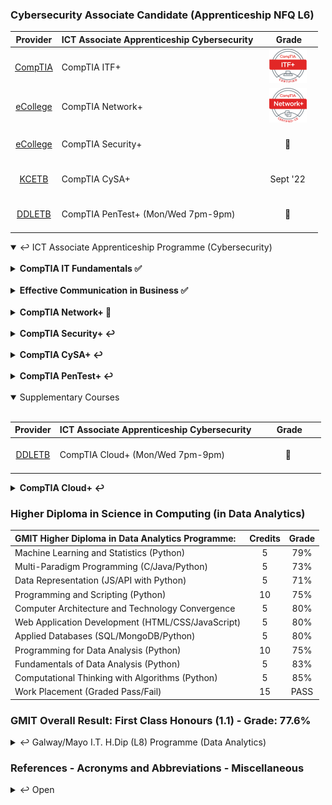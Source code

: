 ### Cybersecurity Associate Candidate (Apprenticeship NFQ L6)

|Provider|**ICT Associate Apprenticeship Cybersecurity**|&nbsp;&nbsp;&nbsp;&nbsp;&nbsp;&nbsp;Grade&nbsp;&nbsp;&nbsp;&nbsp;&nbsp;|
|:-----:| :-----------------------------------------------|:-----:|
| [CompTIA](https://www.comptia.org/certifications/it-fundamentals) | CompTIA ITF+                       |[![PASS](https://github.com/SeanOhAileasa/SeanOhAileasa/blob/master/rc/comptia/comptia-it-fundamentals-itf-certification.png?raw=true)](https://github.com/SeanOhAileasa/SeanOhAileasa/blob/master/rc/comptia/CompTIA-IT-Fundamentals-certificate.pdf)|
| [eCollege](https://www.ecollege.ie/) | <br/>CompTIA Network+<br/><br/>                                  |[![PASS](https://github.com/SeanOhAileasa/SeanOhAileasa/blob/master/rc/comptia/comptia-network-plus-certification.png?raw=true)](https://github.com/SeanOhAileasa/SeanOhAileasa/blob/master/rc/comptia/CompTIA-Network-plus-cecertificate.pdf)|
| [eCollege](https://www.ecollege.ie/) | <br/>CompTIA Security+<br/><br/>                               |   &#x1F6A7;   |
| [KCETB](https://kilkennycarlow.etb.ie/)     | <br/>CompTIA CySA+<br/><br/>                   | Sept '22 |
| [DDLETB](https://www.ddletb.ie/) | <br/>CompTIA PenTest+ (Mon/Wed 7pm-9pm)<br/><br/>                |   &#x1F6A7;   |

<details open>
	<summary>&#x21A9; ICT Associate Apprenticeship Programme (Cybersecurity)</summary> <br/>

<details close>
<!--
24/06/2022
"update repository ./itf-cybersecurity-apprenticeship (Exam - CompITA IT Fundaments)"
-->
	<summary><b>CompTIA IT Fundamentals &#x2705;</b></summary>

- { ["**Cybersecurity Apprenticeship**"](https://github.com/SeanOhAileasa/itf-cybersecurity-apprenticeship) : &#x2705; }

</details>
<br/>
<details close>
<!--
08/07/2022
"update repository ./ecb-cybersecurity-apprenticeship (Ransomware Criminals Targeted in Ukrainian Police Raids - Cybersecurity Career Roadmap - Fiber Media (OBJ. 1.3) - Additional Ethernet Switch Features (OBJ. 2.3 & 4.4) - OSI Model Explained | Real World Example)"
-->
	<summary><b>Effective Communication in Business &#x2705;</b></summary>

- { ["**Cybersecurity Apprenticeship**"](https://github.com/SeanOhAileasa/ecb-cybersecurity-apprenticeship) : &#x2705; }

</details>
<br/>
<details close>
	<summary><b>CompTIA Network+ &#x1F4CC;</b></summary>
	
<!--
08/07/2022
"add repository ./nkp-cybersecurity-apprenticeship"
-->
- { ["**Cybersecurity Apprenticeship**"](https://github.com/SeanOhAileasa/nkp-cybersecurity-apprenticeship) : &#x1F4CC; }

<!--
21/01/2022
"add repository ./nkp-cloud-concepts - Cloud Concepts."
"add repository ./nkp-concepts-and-characteristics-of-networking - Concepts and Characteristics of Networking."
"add repository ./nkp-network-services - Network Services."
"add repository ./nkp-network-topologies - Network Topologies."
"add repository ./nkp-osi-layers - OSI Layers."
"add repository ./nkp-ports-and-protocols - Ports and Protocols."
"add repository ./nkp-subnetting-and-supernetting - Subnetting and Supernetting."
"add repository ./nkp-wireless-technologies - Wireless Technologies."
-->
<!--
22/01/2022
"add repository ./nkp-networking-devices - Networking Devices."
-->
<!--
24/01/2022
"add repository ./nkp-advanced-networking - Advanced Networking."
-->
<!--
25/01/2022
"add repository ./nkp-network-storage-virtualization - Network Storage and Virtualization."
-->
<!--
27/01/2022
"add repository ./nkp-wide-area-network - Wide Area Network."
"add repository ./nkp-documentation-diagram-types - Documentation and Diagram Types."
--->
<!--
02/02/2022
"add repository ./nkp-disaster-recovery - Disaster Recovery."
"add repository ./nkp-scanning-monitoring-patching - Scanning and Monitoring and Patching."
--->
<!--
05/02/2022
"add repository ./nkp-remote-access-methods - Remote Access Methods."
"add repository ./nkp-physical-security-devices - Physical Security Devices."
"add repository ./nkp-authentication-access-control - Authentication and Access Control."
--->
<!--
09/02/2022
"add repository ./nkp-wireless-security - Wireless Security."
-->
<!--
10/02/2022
"add repository ./nkp-network-attacks - Network Attacks"
"add repository ./nkp-network-device-hardening - Network Device Hardening."
--->
<!--
16/02/2022
"add repository ./nkp-mitigation-techniques - Mitigation Techniques."
-->
<!--
17/02/2022
"add repository ./nkp-network-service-issues - Network Service Issues."
"add repository ./nkp-network-troubleshooting - Network Troubleshooting."
-->
<!--
19/02/2022
"add repository ./nkp-network-troubleshooting-tools - Network Troubleshooting Tools."
"add repository ./nkp-wired-connectivity-issues - Wired Connectivity Issues."
"add repository ./nkp-cabling-solutions - Cabling Solutions."
"add repository ./nkp-wireless-connectivity-issues - Wireless Connectivity Issues."
"add repository ./nkp-policies-best-practice-guidelines - Policies and Best Practice Guidelines."
-->
<br/>

- { ["<i>Practice Labs</i>"](https://github.com/SeanOhAileasa/nkp-practice-labs) : &#x1F6A7; }

<details open>
	<summary>Network Concepts &#x21A9;</summary>
<!--
30/06/2022
"CompTIA Network+ Certification Exam - Status: Pass."
-->

- { ["**Network Concepts**"](https://github.com/SeanOhAileasa/nkp-network-concepts) : &#x1F6A7; }

	- { ["**Ports and Protocols**"](https://github.com/SeanOhAileasa/nkp-ports-and-protocols) : &#x1F6A7; }

	- { ["**OSI Layers**"](https://github.com/SeanOhAileasa/nkp-osi-layers) : &#x1F6A7; }

	- { ["**Concepts and Characteristics of Networking**"](https://github.com/SeanOhAileasa/nkp-concepts-and-characteristics-of-networking) : &#x1F6A7; }

	- { ["**Subnetting and Supernetting**"](https://github.com/SeanOhAileasa/nkp-subnetting-and-supernetting) : &#x1F6A7; }

	- { ["**Network Topologies**"](https://github.com/SeanOhAileasa/nkp-network-topologies) : &#x1F6A7; }

	- { ["**Wireless Technologies**"](https://github.com/SeanOhAileasa/nkp-wireless-technologies) : &#x1F6A7; }

	- { ["**Cloud Concepts**"](https://github.com/SeanOhAileasa/nkp-cloud-concepts) : &#x1F6A7; }

	- { ["**Network Services**"](https://github.com/SeanOhAileasa/nkp-network-services) : &#x1F6A7; }

	- { ["**Cabling Solutions**"](https://github.com/SeanOhAileasa/nkp-cabling-solutions) : &#x1F6A7; }
</details> <!-- END (Network Concepts) -->
<br/>
<details open>
	<summary>Infrastructure &#x21A9;</summary>
<!--
16/04/2022
"update repository ./nkp-advanced-networking" 
-->

- { ["**Infrastructure**"](https://github.com/SeanOhAileasa/nkp-infrastructure) : &#x1F6A7; }

	- { ["**Networking Devices**"](https://github.com/SeanOhAileasa/nkp-networking-devices) : &#x1F6A7; }

	- { ["**Advanced Networking**"](https://github.com/SeanOhAileasa/nkp-advanced-networking) : &#x1F6A7; }

	- { ["**Network Storage and Virtualization**"](https://github.com/SeanOhAileasa/nkp-network-storage-virtualization) : &#x1F6A7; }

	- { ["**Wide Area Network**"](https://github.com/SeanOhAileasa/nkp-wide-area-network) : &#x1F6A7; }
</details> <!-- END (Infrastructure) -->
<br/>
<details open>
	<summary>Network Operations &#x21A9;</summary>
<!--
11/05/2022
"update repository ./nkp-disaster-recovery" 
-->

- { ["**Network Operations**"](https://github.com/SeanOhAileasa/nkp-network-operations) : &#x1F6A7; }

	- { ["**Documentation and Diagram Types**"](https://github.com/SeanOhAileasa/nkp-documentation-diagram-types) : &#x1F6A7; }

	- { ["**Disaster Recovery**"](https://github.com/SeanOhAileasa/nkp-disaster-recovery) : &#x1F6A7; }

	- { ["**Scanning and Monitoring and Patching**"](https://github.com/SeanOhAileasa/nkp-scanning-monitoring-patching) : &#x1F6A7; }

	- { ["**Remote Access Methods**"](https://github.com/SeanOhAileasa/nkp-remote-access-methods) : &#x1F6A7; }

	- { ["**Policies and Best Practice Guidelines**"](https://github.com/SeanOhAileasa/nkp-policies-best-practice-guidelines) : &#x1F6A7; }
</details> <!-- END (Network Operations) -->
<br/>
<details open>
	<summary>Network Security &#x21A9;</summary>
<!--
14/05/2022
"update repository ./nkp-mitigation-techniques"
-->

- { ["**Network Security**"](https://github.com/SeanOhAileasa/nkp-network-security) : &#x1F6A7; }

	- { ["**Physical Security Devices**"](https://github.com/SeanOhAileasa/nkp-physical-security-devices) : &#x1F6A7; }

	- { ["**Authentication and Access Control**"](https://github.com/SeanOhAileasa/nkp-authentication-access-control) : &#x1F6A7; }

	- { ["**Wireless Security**"](https://github.com/SeanOhAileasa/nkp-wireless-security) : &#x1F6A7; }

	- { ["**Network Attacks**"](https://github.com/SeanOhAileasa/nkp-network-attacks) : &#x1F6A7; }

	- { ["**Network Device Hardening**"](https://github.com/SeanOhAileasa/nkp-network-device-hardening) : &#x1F6A7; }

	- { ["**Mitigation Techniques**"](https://github.com/SeanOhAileasa/nkp-mitigation-techniques) : &#x1F6A7; }
</details> <!-- END (Network Security) -->
<br/>
<details open>
	<summary>Network Troubleshooting and Tools &#x21A9;</summary>
<!--
06/07/2022
"update repository ./nkp-network-troubleshooting-and-tools (network-tools/nkp-command-line-tools)"
-->

- { ["**Network Troubleshooting and Tools**"](https://github.com/SeanOhAileasa/nkp-network-troubleshooting-and-tools) : &#x1F6A7; }

	- { ["**Network Service Issues**"](https://github.com/SeanOhAileasa/nkp-network-service-issues) : &#x1F6A7; }

	- { ["**Network Troubleshooting**"](https://github.com/SeanOhAileasa/nkp-network-troubleshooting) : &#x1F6A7; }

	- { ["**Network Troubleshooting Tools**"](https://github.com/SeanOhAileasa/nkp-network-troubleshooting-tools) : &#x1F6A7; }

	- { ["**Wired Connectivity Issues**"](https://github.com/SeanOhAileasa/nkp-wired-connectivity-issues) : &#x1F6A7; }

	- { ["**Wireless Connectivity Issues**"](https://github.com/SeanOhAileasa/nkp-wireless-connectivity-issues) : &#x1F6A7; }
</details> <!-- END (Network Troubleshooting and Tools) -->

</details> <!-- END (CompTIA Network+) -->

<br/>

<details close>
	<summary><b>CompTIA Security+ &#x21A9;</b></summary>
<!--
15/07/2022
"add repository ./syp-practice-labs (Identifying Different Cyber Attacks - Malware)"
-->
<br/>
<details close>
	<summary><i>Practice Labs</i> &#x21A9;</summary>
<br/>
<details open>
	<summary>Identifying Different Cyber Attacks &#x21A9;</summary>

- [Malware](https://nbviewer.org/github/SeanOhAileasa/syp-practice-labs/blob/main/rc/identifying-different-cyber-attacks/syp-malware.ipynb) &#x2705; <br/>
</details>
<!-- ********** CompTIA Security+ - Practice Labs ********** -->
<!-- ********** CompTIA Security+ - Practice Labs ********** -->
<!-- ********** CompTIA Security+ - Practice Labs ********** -->
</details> <!-- END (CompTIA Security+ - Practice Labs) -->

<details open>
	<summary>Attacks and Threats and Vulnerabilities &#x21A9;</summary>
<!--
29/05/2022
"updata repository ./syp-attacks-threats-and-vulnerabilities"
-->

- { ["**Attacks and Threats and Vulnerabilities**"](https://github.com/SeanOhAileasa/syp-attacks-threats-and-vulnerabilities/blob/main/README.md) : &#x1F6A7; }

	- { ["**Social Engineering Techniques & Attack Types**"](https://github.com/SeanOhAileasa/syp-social-engineering-and-types-of-attacks/blob/main/README.md) : &#x1F6A7; }

	- { ["**Analyzing Application and Network Attacks**"](https://github.com/SeanOhAileasa/syp-analyzing-application-and-network-attacks/blob/main/README.md) : &#x1F6A7; }

	- { ["**Threat Actors, Intelligence Sources and Vulnerabilities**"](https://github.com/SeanOhAileasa/syp-threat-actors-Intelligence-sources-and-vulnerabilities/blob/main/README.md) : &#x1F6A7; }

	- { ["**Security Assessment and Penetration Testing Techniques**"](https://github.com/SeanOhAileasa/syp-security-assessment-and-penetration-testing-techniques/blob/main/README.md) : &#x1F6A7; }	
</details>
<br/>
<details open>
	<summary>Architecture and Design &#x21A9;</summary>
<!--
12/06/2022
"update repository ./syp-architecture-and-design (Cryptographic Concepts)"
-->

- { ["**Architecture and Design**"](https://github.com/SeanOhAileasa/syp-architecture-and-design/blob/main/README.md) : &#x1F6A7; }

	- { ["**Security Concepts in an Enterprise Environment**"](https://github.com/SeanOhAileasa/syp-security-concepts-in-an-enterprise-environment/blob/main/README.md) : &#x1F6A7; }

	- { ["**Implementing Cybersecurity Resilience**"](https://github.com/SeanOhAileasa/syp-implementing-cybersecurity-resilience/blob/main/README.md) : &#x1F6A7; }

	- { ["**Virtualization, Cloud Computing and Cloud Cybersecurity Solutions**"](https://github.com/SeanOhAileasa/syp-virtualization-cloud-computing-and-cloud-cybersecurity-solutions/blob/main/README.md) : &#x1F6A7; }

	- { ["**Controls and Application Development Deployment and Automation**"](https://github.com/SeanOhAileasa/syp-controls-and-application-development-deployment-and-automation/blob/main/README.md) : &#x1F6A7; }

	- { ["**Authentication and Authorization Design Concepts**"](https://github.com/SeanOhAileasa/syp-authentication-and-authorization-design-concepts/blob/main/README.md) : &#x1F6A7; }

	- { ["**Implementing Identity and Account Management and AAA Solutions**"](https://github.com/SeanOhAileasa/syp-implementing-identity-and-account-management-and-aaa-solutions/blob/main/README.md) : &#x1F6A7; }

	- { ["**Physical Security Controls**"](https://github.com/SeanOhAileasa/syp-physical-security-controls/blob/main/README.md) : &#x1F6A7; }

	- { ["**Basic Cryptography and Public Key Infrastructure**"](https://github.com/SeanOhAileasa/syp-basic-cryptography-and-public-key-infrastructure/blob/main/README.md) : &#x1F6A7; }
</details>
<br/>
<details open>
	<summary>Implementation &#x21A9;</summary>
<!--
03/07/2022
"update repository ./syp-implementation (Public Key Infrastructure)"
-->

- { ["**Implementation**"](https://github.com/SeanOhAileasa/syp-implementation/blob/main/README.md) : &#x1F6A7; }

	- { ["**Implementing Secure Protocols and Application Security Solutions**"](https://github.com/SeanOhAileasa/syp-implementing-secure-protocols-and-application-security-solutions/blob/main/README.md) : &#x1F6A7; }

	- { ["**Implementing Secure Network Designs**"](https://github.com/SeanOhAileasa/syp-implementing-secure-network-designs/blob/main/README.md) : &#x1F6A7; }

	- { ["**Wireless, Mobile and Embedded Device Security**"](https://github.com/SeanOhAileasa/syp-wireless-mobile-and-embedded-device-security/blob/main/README.md) : &#x1F6A7; }

	- { ["**Organizational Security Assessment Tools and Mitigation Controls**"](https://github.com/SeanOhAileasa/syp-organizational-security-assessment-tools-and-mitigation-controls/blob/main/README.md) : &#x1F6A7; }
</details>
<br/>
<details open>
	<summary>Operations and Incident Response &#x21A9;</summary>
<!--
12/07/2022
"add repository ./syp-operations-and-incident-response (Security Tools - File Manipulation Tools)"
-->

- { ["**Operations and Incident Response**"](https://github.com/SeanOhAileasa/syp-operations-and-incident-response/blob/main/README.md) : &#x1F6A7; }

	- { ["**Incident Response, Digital Forensics and Supporting Investigations**"](https://github.com/SeanOhAileasa/syp-incident-response-digital-forensics-and-supporting-investigations/blob/main/README.md) : &#x1F6A7; }
</details>
<br/>

<details open>
	<summary>Governance and Risk and Compliance &#x21A9;</summary>
<!--
24/05/2022
"add repository ./syp-governance-risk-and-compliance"
-->

- { ["**Governance and Risk and Compliance**"](https://github.com/SeanOhAileasa/syp-governance-risk-and-compliance/blob/main/README.md) : &#x1F6A7; }

	- { ["**Security Policies, Regulations, Standards and Frameworks**"](https://github.com/SeanOhAileasa/syp-security-policies-regulations-standards-and-frameworks/blob/main/README.md) : &#x1F6A7; }

	- { ["**Risk Management, Privacy and Sensitive Data Security**"](https://github.com/SeanOhAileasa/syp-risk-management-privacy-and-sensitive-data-security/blob/main/README.md) : &#x1F6A7; }

	- { ["**Monitoring, Visibility, & Reporting**"](https://github.com/SeanOhAileasa/syp-monitoring-visibility-and-reporting/blob/main/README.md) : &#x1F6A7; }
</details> 

</details> <!-- END (CompTIA Security+) -->

<br/>

<details close>
	<summary><b>CompTIA CySA+ &#x21A9;</b></summary>
<!--
14/07/2022
"update repository ./cap-practice-labs (Scripting - Search)"
-->
<br/>
<details close>
	<summary><i>Practice Labs</i> &#x21A9;</summary>
<br/>	
<details open>
	<summary>Vulnerabilities &#x21A9;</summary>

- [Conducting a Software Vulnerability Scan Using AlienVault](https://nbviewer.org/github/SeanOhAileasa/cap-practice-labs/blob/main/rc/vulnerabilities/cap-Exercise1ConductingaSoftwareVulnerabilityScanUsingAlienVault.ipynb) &#x2705; <br/>
- [Conducting a Software Vulnerability Scan using Nessus](https://nbviewer.org/github/SeanOhAileasa/cap-practice-labs/blob/main/rc/vulnerabilities/cap-Exercise2ConductingaSoftwareVulnerabilityScanusingNessus.ipynb) &#x2705; <br/>
- [Define Different Web Application Software Vulnerabilities](https://github.com/SeanOhAileasa/cap-practice-labs/blob/main/rc/vulnerabilities/cap-Exercise3DefineDifferentWebApplicationSoftwareVulnerabilities.pdf) &#x2705;
</details>	<!-- END (CompTIA CySA+ - Vulnerabilities) -->
<details open>
	<summary>Attack Types &#x21A9;</summary>

- [Web Application Exploits](https://nbviewer.org/github/SeanOhAileasa/cap-practice-labs/blob/main/rc/attack-types/cap-Exercise1WebApplicationExploits.ipynb) &#x2705; <br/>
- [Database Attack Types and Exploits](https://nbviewer.org/github/SeanOhAileasa/cap-practice-labs/blob/main/rc/attack-types/cap-Exercise2DatabaseAttackTypesandExploits.ipynb) &#x2705; <br/>
- [Additional Cybersecurity Attack Types](https://github.com/SeanOhAileasa/cap-practice-labs/blob/main/rc/attack-types/cap-Exercise3AdditionalCybersecurityAttackTypes.pdf) &#x2705; <br/>
- Supplemental Resources:
	- [App-server (``flask``)](https://github.com/SeanOhAileasa/cwe-app-server) &#x1F6A7;
</details>	<!-- END (CompTIA CySA+ - Attack Types) -->
<details open>
	<summary>Information Gathering and Sharing &#x21A9;</summary>

- [Information Gathering and Sharing](https://github.com/SeanOhAileasa/cap-practice-labs/blob/main/rc/information-gathering-and-sharing/cap-Information-Gathering-and-Sharing.pdf) &#x2705; <br/>
</details>	<!-- END (CompTIA CySA+ - Information Gathering and Sharing) -->

<details open>
	<summary>Supporting Organizational Security &#x21A9;</summary>

- [Attack Frameworks](https://nbviewer.org/github/SeanOhAileasa/cap-practice-labs/blob/main/rc/supporting-organizational-security/cap-attack-frameworks.ipynb) &#x2705; <br/>
- [Threat Research](https://nbviewer.org/github/SeanOhAileasa/cap-practice-labs/blob/main/rc/supporting-organizational-security/cap-threat-research.ipynb) &#x2705; <br/>
- [Threat Modeling Methodologies](https://nbviewer.org/github/SeanOhAileasa/cap-practice-labs/blob/main/rc/supporting-organizational-security/cap-threat-modeling-methodologies.ipynb) &#x2705; <br/>
- [Threat Intelligence Sharing with Supported Functions](https://nbviewer.org/github/SeanOhAileasa/cap-practice-labs/blob/main/rc/supporting-organizational-security/cap-threat-intelligence-sharing-with-supported-functions.ipynb) &#x2705; <br/>
</details> <!-- END (CompTIA CySA+ - Supporting Organizational Security) -->
<!--
<details open>
	<summary>Scripting &#x21A9;</summary>

- [Search](https://nbviewer.org/github/SeanOhAileasa/cap-practice-labs/blob/main/rc/scripting/cap-search.ipynb) &#x2705; <br/>
- [Scripting](https://nbviewer.org/github/SeanOhAileasa/cap-practice-labs/blob/main/rc/scripting/cap-scripting.ipynb) &#x2705; <br/>
- [Piping](https://nbviewer.org/github/SeanOhAileasa/cap-practice-labs/blob/main/rc/scripting/cap-piping.ipynb) &#x2705; <br/>
</details>

<details open>
	<summary>Threat Data &#x21A9;</summary>

- [Threat Data](https://nbviewer.org/github/SeanOhAileasa/cap-practice-labs/blob/main/rc/threat-data/cap-threat-data.ipynb) &#x2705; <br/>
</details>

<details open>
	<summary>Types of Scanning &#x21A9;</summary>

- [Scanning Parameters and Criteria](https://nbviewer.org/github/SeanOhAileasa/cap-practice-labs/blob/main/rc/types-of-scanning/cap-scanning-parameters-and-criteria.ipynb) &#x2705; <br/>
</details>

<details open>
	<summary>Vulnerability Identification and Remediation &#x21A9;</summary>

- [Vulnerability Identification](https://nbviewer.org/github/SeanOhAileasa/cap-practice-labs/blob/main/rc/vulnerability-identification-and-remediation/cap-vulnerability-identification.ipynb) &#x2705; <br/>
- [Validation](https://nbviewer.org/github/SeanOhAileasa/cap-practice-labs/blob/main/rc/vulnerability-identification-and-remediation/cap-validation.ipynb) &#x2705; <br/>
- [Remediation Mitigation](https://nbviewer.org/github/SeanOhAileasa/cap-practice-labs/blob/main/rc/vulnerability-identification-and-remediation/cap-remediation-mitigation.ipynb) &#x2705; <br/>
- [Inhibitors to Remediation](https://nbviewer.org/github/SeanOhAileasa/cap-practice-labs/blob/main/rc/vulnerability-identification-and-remediation/cap-inhibitors-to-remediation.ipynb) &#x2705; <br/>
- [Patching](https://nbviewer.org/github/SeanOhAileasa/cap-practice-labs/blob/main/rc/vulnerability-identification-and-remediation/cap-patching.ipynb) &#x2705; <br/>
</details>

<details open>
	<summary>Web Application Scanners &#x21A9;</summary>

- [Web Application scanner](https://nbviewer.org/github/SeanOhAileasa/cap-practice-labs/blob/main/rc/web-application-scanners/cap-web-application-scanner.ipynb) &#x2705; <br/>
- [Software assessment tools and techniques](https://nbviewer.org/github/SeanOhAileasa/cap-practice-labs/blob/main/rc/web-application-scanners/cap-software-assessment-tools-and-techniques.ipynb) &#x2705; <br/>
</details>

<details open>
	<summary>Infrastructure Vulnerability Scanners &#x21A9;</summary>

- [Nessus](https://nbviewer.org/github/SeanOhAileasa/cap-practice-labs/blob/main/rc/infrastructure-vulnerability-scanners/cap-nessus.ipynb) &#x2705; <br/>
- [OpenVAS](https://nbviewer.org/github/SeanOhAileasa/cap-practice-labs/blob/main/rc/infrastructure-vulnerability-scanners/cap-openvas.ipynb) &#x2705; <br/>
</details>

<details open>
	<summary>Enumeration &#x21A9;</summary>

- [Enumeration](https://nbviewer.org/github/SeanOhAileasa/cap-practice-labs/blob/main/rc/enumeration/cap-enumeration.ipynb) &#x2705; <br/>
- [Leveraging the Gathered Information](https://nbviewer.org/github/SeanOhAileasa/cap-practice-labs/blob/main/rc/enumeration/cap-leveraging-the-gathered-information.ipynb) &#x2705; <br/>
</details>

<details open>
	<summary>Wireless and Cloud Assessment Tools &#x21A9;</summary>

- [Wireless Assessment Tools](https://nbviewer.org/github/SeanOhAileasa/cap-practice-labs/blob/main/rc/wireless-and-cloud-assessment-tools/cap-wireless-assessment-tools.ipynb) &#x2705; <br/>
- [Cloud Models](https://nbviewer.org/github/SeanOhAileasa/cap-practice-labs/blob/main/rc/wireless-and-cloud-assessment-tools/cap-cloud-models.ipynb) &#x2705; <br/>
- [Cloud Infrastructure Assessment Tools](https://nbviewer.org/github/SeanOhAileasa/cap-practice-labs/blob/main/rc/wireless-and-cloud-assessment-tools/cap-cloud-infrastructure-assessment-tools.ipynb) &#x2705; <br/>
</details>

<details open>
	<summary>Vulnerabilities in Specialized Technology &#x21A9;</summary>

- [Vulnerabilities in Specialized Technology](https://nbviewer.org/github/SeanOhAileasa/cap-practice-labs/blob/main/rc/vulnerabilities-in-specialized-technology/cap-vulnerabilities-in-specialized-technology.ipynb) &#x2705; <br/>
</details>

<details open>
	<summary>Log Monitoring and Review &#x21A9;</summary>

- [Logging](https://nbviewer.org/github/SeanOhAileasa/cap-practice-labs/blob/main/rc/log-monitoring-and-review/cap-logging.ipynb) &#x2705; <br/>
</details>

<details open>
	<summary>Security Monitoring Activities &#x21A9;</summary>

- [Security information and event management (SIEM) review](https://nbviewer.org/github/SeanOhAileasa/cap-practice-labs/blob/main/rc/security-monitoring-activities/cap-security-information-and-event-management-review.ipynb) &#x2705; <br/>
- [Email analysis](https://nbviewer.org/github/SeanOhAileasa/cap-practice-labs/blob/main/rc/security-monitoring-activities/cap-email-analysis.ipynb) &#x2705; <br/>
- [Network](https://nbviewer.org/github/SeanOhAileasa/cap-practice-labs/blob/main/rc/security-monitoring-activities/cap-network.ipynb) &#x2705; <br/>
</details>

<details open>
	<summary>Data and Application Controls &#x21A9;</summary>

- [Permissions](https://nbviewer.org/github/SeanOhAileasa/cap-practice-labs/blob/main/rc/data-and-application-controls/cap-permissions.ipynb) &#x2705; <br/>
- [Software Restriction Policies](https://nbviewer.org/github/SeanOhAileasa/cap-practice-labs/blob/main/rc/data-and-application-controls/cap-software-restriction-policies.ipynb) &#x2705; <br/>
- [Firewall](https://nbviewer.org/github/SeanOhAileasa/cap-practice-labs/blob/main/rc/data-and-application-controls/cap-firewall.ipynb) &#x2705; <br/>
- [Sandboxing](https://nbviewer.org/github/SeanOhAileasa/cap-practice-labs/blob/main/rc/data-and-application-controls/cap-sandboxing.ipynb) &#x2705; <br/>
</details>

<details open>
	<summary>Improving Network Security &#x21A9;</summary>

- [Network Security](https://nbviewer.org/github/SeanOhAileasa/cap-practice-labs/blob/main/rc/improving-network-security/cap-network-security.ipynb) &#x2705; <br/>
- [Update Antimalware Signatures](https://nbviewer.org/github/SeanOhAileasa/cap-practice-labs/blob/main/rc/improving-network-security/cap-update-antimalware-signatures.ipynb) &#x2705; <br/>
- [Work with Snort](https://nbviewer.org/github/SeanOhAileasa/cap-practice-labs/blob/main/rc/improving-network-security/cap-work-with-snort.ipynb) &#x2705; <br/>
</details>

<details open>
	<summary>Infrastructure Security &#x21A9;</summary>

- [Set up a Honeypot with Pentbox](https://nbviewer.org/github/SeanOhAileasa/cap-practice-labs/blob/main/rc/infrastructure-security/cap-set-up-a-honeypot-with-pentbox.ipynb) &#x2705; <br/>
- [Data Collector Sets](https://nbviewer.org/github/SeanOhAileasa/cap-practice-labs/blob/main/rc/infrastructure-security/cap-data-collector-sets.ipynb) &#x2705; <br/>
- [Configuring Alerts for Data Collector Sets](https://nbviewer.org/github/SeanOhAileasa/cap-practice-labs/blob/main/rc/infrastructure-security/cap-configuring-alerts-for-data-collector-sets.ipynb) &#x2705; <br/>
- [Enable EFS on Standalone Windows Computer](https://nbviewer.org/github/SeanOhAileasa/cap-practice-labs/blob/main/rc/infrastructure-security/cap-enable-efs-on-standalone-windows-computer.ipynb) &#x2705; <br/>
</details>

<details open>
	<summary>Identity and Access Management &#x21A9;</summary>

- [Enable Multifactor Authentication](https://nbviewer.org/github/SeanOhAileasa/cap-practice-labs/blob/main/rc/identity-and-access-management/cap-enable-multifactor-authentication.ipynb) &#x2705; <br/>
- [Perform Manual Review and Privilege Management](https://nbviewer.org/github/SeanOhAileasa/cap-practice-labs/blob/main/rc/identity-and-access-management/cap-perform-manual-review-and-privilege-management.ipynb) &#x2705; <br/>
- [Configure Mandatory Access Control](https://nbviewer.org/github/SeanOhAileasa/cap-practice-labs/blob/main/rc/identity-and-access-management/cap-configure-mandatory-access-control.ipynb) &#x2705; <br/>
</details>

<details open>
	<summary>Infrastructure Solutions &#x21A9;</summary>

- [On-premises and Cloud Infrastructure](https://nbviewer.org/github/SeanOhAileasa/cap-practice-labs/blob/main/rc/infrastructure-solutions/cap-on-premises-and-cloud-infrastructure.ipynb) &#x2705; <br/>
- [Network Architecture](https://nbviewer.org/github/SeanOhAileasa/cap-practice-labs/blob/main/rc/infrastructure-solutions/cap-network-architecture.ipynb) &#x2705; <br/>
- [Asset Management](https://nbviewer.org/github/SeanOhAileasa/cap-practice-labs/blob/main/rc/infrastructure-solutions/cap-asset-management.ipynb) &#x2705; <br/>
- [Change Management](https://nbviewer.org/github/SeanOhAileasa/cap-practice-labs/blob/main/rc/infrastructure-solutions/cap-change-management.ipynb) &#x2705; <br/>
- [Virtualization and Containerization](https://nbviewer.org/github/SeanOhAileasa/cap-practice-labs/blob/main/rc/infrastructure-solutions/cap-virtualization-and-containerization.ipynb) &#x2705; <br/>
</details>

<details open>
	<summary>Automation Concepts &#x21A9;</summary>

- [Automation Concepts](https://nbviewer.org/github/SeanOhAileasa/cap-practice-labs/blob/main/rc/automation-concepts/cap-automation-concepts.ipynb) &#x2705; <br/>
</details>

<details open>
	<summary>Importance of Incident Response &#x21A9;</summary>

- [Communication Plan](https://nbviewer.org/github/SeanOhAileasa/cap-practice-labs/blob/main/rc/importance-of-incident-response/cap-communication-plan.ipynb) &#x2705; <br/>
- [Response Coordination with Relevant Entities](https://nbviewer.org/github/SeanOhAileasa/cap-practice-labs/blob/main/rc/importance-of-incident-response/cap-response-coordination-with-relevant-entities.ipynb) &#x2705; <br/>
- [Factors Contributing to Data Criticality](https://nbviewer.org/github/SeanOhAileasa/cap-practice-labs/blob/main/rc/importance-of-incident-response/cap-factors-contributing-to-data-criticality.ipynb) &#x2705; <br/>
</details>

<details open>
	<summary>Initial Phases of Incident Response &#x21A9;</summary>

- [Preparation](https://nbviewer.org/github/SeanOhAileasa/cap-practice-labs/blob/main/rc/initial-phases-of-incident-response/cap-preparation.ipynb) &#x2705; <br/>
- [Detection and Analysis](https://nbviewer.org/github/SeanOhAileasa/cap-practice-labs/blob/main/rc/initial-phases-of-incident-response/cap-detection-and-analysis.ipynb) &#x2705; <br/>
- [Containment](https://nbviewer.org/github/SeanOhAileasa/cap-practice-labs/blob/main/rc/initial-phases-of-incident-response/cap-containment.ipynb) &#x2705; <br/>
</details>

<details open>
	<summary>Later Phases of Incident Response &#x21A9;</summary>

- [Eradication and Recovery](https://nbviewer.org/github/SeanOhAileasa/cap-practice-labs/blob/main/rc/later-phases-of-incident-response/cap-eradication-and-recovery.ipynb) &#x2705; <br/>
- [Post-incident Activities](https://nbviewer.org/github/SeanOhAileasa/cap-practice-labs/blob/main/rc/later-phases-of-incident-response/cap-post-incident-activities.ipynb) &#x2705; <br/>
</details>

<details open>
	<summary>Host Related Incident Compromise Indicators &#x21A9;</summary>

- [Host-related Incident Compromise Indicators](https://nbviewer.org/github/SeanOhAileasa/cap-practice-labs/blob/main/rc/host-related-incident-compromise-indicators/cap-host-related-incident-compromise-indicators.ipynb) &#x2705; <br/>
- [Prevent Unauthorized Software from Running](https://nbviewer.org/github/SeanOhAileasa/cap-practice-labs/blob/main/rc/host-related-incident-compromise-indicators/cap-prevent-unauthorized-software-from-running.ipynb) &#x2705; <br/>
</details>

<details open>
	<summary>Network and Application Related Incident Compromise Indicators &#x21A9;</summary>

- [Network-Related](https://nbviewer.org/github/SeanOhAileasa/cap-practice-labs/blob/main/rc/network-and-application-related-incident-compromise-indicators/cap-network-related.ipynb) &#x2705; <br/>
- [Application-Related](https://nbviewer.org/github/SeanOhAileasa/cap-practice-labs/blob/main/rc/network-and-application-related-incident-compromise-indicators/cap-application-related.ipynb) &#x2705; <br/>
</details>

<details open>
	<summary>Digital Forensics Techniques &#x21A9;</summary>

- [Use Tcpdump](https://nbviewer.org/github/SeanOhAileasa/cap-practice-labs/blob/main/rc/digital-forensics-techniques/cap-use-tcpdump.ipynb) &#x2705; <br/>
- [Capture Packets with Wireshark](https://nbviewer.org/github/SeanOhAileasa/cap-practice-labs/blob/main/rc/digital-forensics-techniques/cap-capture-packets-with-wireshark.ipynb) &#x2705; <br/>
- [Use OSForensics](https://nbviewer.org/github/SeanOhAileasa/cap-practice-labs/blob/main/rc/digital-forensics-techniques/cap-use-osforensics.ipynb) &#x2705; <br/>
</details>

<details open>
	<summary>Certificate Management &#x21A9;</summary>

- [Install and Configure Active Directory Certificate Services](https://nbviewer.org/github/SeanOhAileasa/cap-practice-labs/blob/main/rc/certificate-management/cap-install-and-configure-active-directory-certificate-services.ipynb) &#x2705; <br/>
- [Configure Certificate Revocation Lists (CRLs)](https://nbviewer.org/github/SeanOhAileasa/cap-practice-labs/blob/main/rc/certificate-management/cap-configure-certificate-revocation-lists-crls.ipynb) &#x2705; <br/>
</details>

<details open>
	<summary>Applying Security Concepts to Mitigate Risk &#x21A9;</summary>

- [Business Impact Analysis (BIA)](https://nbviewer.org/github/SeanOhAileasa/cap-practice-labs/blob/main/rc/applying-security-concepts-to-mitigate-risk/cap-business-impact-analysis-bia.ipynb) &#x2705; <br/>
- [Software Assurances](https://nbviewer.org/github/SeanOhAileasa/cap-practice-labs/blob/main/rc/applying-security-concepts-to-mitigate-risk/cap-software-assurances.ipynb) &#x2705; <br/>
- [Hardware Assurances](https://nbviewer.org/github/SeanOhAileasa/cap-practice-labs/blob/main/rc/applying-security-concepts-to-mitigate-risk/cap-hardware-assurances.ipynb) &#x2705; <br/>
</details>

<details open>
	<summary>Frameworks, Controls, Policies and Procedures &#x21A9;</summary>

- [Frameworks, Controls, Policies, and Procedures](https://nbviewer.org/github/SeanOhAileasa/cap-practice-labs/blob/main/rc/frameworks-controls-policies-and-procedures/cap-frameworks-controls-policies-and-procedures.ipynb) &#x2705; <br/>
</details>
-->
<!-- ********** CompTIA CySA+ - Practice Labs ********** -->
<!-- ********** CompTIA CySA+ - Practice Labs ********** -->
<!-- ********** CompTIA CySA+ - Practice Labs ********** -->
</details> <!-- END (CompTIA CySA+ - Practice Labs) -->

- { ["**Threat Intelligence**"](https://github.com/SeanOhAileasa/cap-threat-intelligence/blob/main/README.md) : &#x1F6A7; }

- { ["**Business Continuity**"](https://github.com/SeanOhAileasa/cap-business-continuity/blob/main/README.md) : &#x1F6A7; }

- { ["**Attack Types**"](https://github.com/SeanOhAileasa/cap-attack-types/blob/main/README.md) : &#x1F6A7; }

- { ["**Malware Threats**"](https://github.com/SeanOhAileasa/cap-malware-threats/blob/main/README.md) : &#x1F6A7; }

- { ["**Encryption and Hashing**"](https://github.com/SeanOhAileasa/cap-encryption-and-hashing/blob/main/README.md) : &#x1F6A7; }

- { ["**Hardware and Security**"](https://github.com/SeanOhAileasa/cap-hardware-and-security/blob/main/README.md) : &#x1F6A7; }

- { ["**Cloud Computing**"](https://github.com/SeanOhAileasa/cap-cloud-computing/blob/main/README.md) : &#x1F6A7; }

- { ["**Threat Monitoring**"](https://github.com/SeanOhAileasa/cap-threat-monitoring/blob/main/README.md) : &#x1F6A7; }

- { ["**User Account Security**"](https://github.com/SeanOhAileasa/cap-user-account-security/blob/main/README.md) : &#x1F6A7; }

- { ["**Network Infrastructure Security**"](https://github.com/SeanOhAileasa/cap-network-infrastructure-security/blob/main/README.md) : &#x1F6A7; }

- { ["**Software Development Security**"](https://github.com/SeanOhAileasa/cap-software-development-security/blob/main/README.md) : &#x1F6A7; }

- { ["**Data Privacy**"](https://github.com/SeanOhAileasa/cap-data-privacy/blob/main/README.md) : &#x1F6A7; }

- { ["**Digital Forensics**"](https://github.com/SeanOhAileasa/cap-digital-forensics/blob/main/README.md) : &#x1F6A7; }

- { ["**IT Security Risk Mitigation**"](https://github.com/SeanOhAileasa/cap-it-security-risk-mitigation/blob/main/README.md) : &#x1F6A7; }

- { ["**Intrusion Detection and Traffic Analysis**"](https://github.com/SeanOhAileasa/cap-intrusion-detection-and-traffic-analysis/blob/main/README.md) : &#x1F6A7; }
</details> <!-- END (CompTIA CySA+) -->

<br/>

<details close>
	<summary><b>CompTIA PenTest+ &#x21A9;</b></summary>
<!--
15/06/2022
"add repository ./ptp-practice-labs (nslookup dig whois)"
-->
<br/>
<details close>
	<summary><i>Practice Labs</i> &#x21A9;</summary>
<br/>
<details open>
	<summary>Nslookup Dig Whois &#x21A9;</summary>

- [``nslookup`` ``dig`` ``whois``](https://nbviewer.org/github/SeanOhAileasa/ptp-practice-labs/blob/main/rc/nslookup-dig-whois/ptp-nslookup-dig-whois.ipynb) &#x2705; <br/>
</details>
<!-- ********** CompTIA PenTest+ - Practice Labs ********** -->
<!-- ********** CompTIA PenTest+ - Practice Labs ********** -->
<!-- ********** CompTIA PenTest+ - Practice Labs ********** -->
</details> <!-- END (CompTIA PenTest+ - Practice Labs) -->

- { ["**Scoping and Engagement**"](https://github.com/SeanOhAileasa/ptp-scoping-and-engagement/blob/main/README.md) : &#x1F6A7; }
</details> <!-- END (CompTIA PenTest+) -->

<br/>

<details open>
	<summary>Supplementary Courses</summary>

<br/>

|Provider|**ICT Associate Apprenticeship Cybersecurity**|&nbsp;&nbsp;&nbsp;&nbsp;&nbsp;&nbsp;&nbsp;Grade&nbsp;&nbsp;&nbsp;&nbsp;&nbsp;&nbsp;|
|:-----:| :-----------------------------------------------|:-----:|
| [DDLETB](https://loughlinstowntrainingcentre.ie/)     | <br/>CompTIA Cloud+ (Mon/Wed 7pm-9pm)<br/><br/>                   | &#x1F6A7; |

<details close>
	<summary><b>CompTIA Cloud+ &#x21A9;</b></summary>
<!--
13/07/2022
"add repository ./cdp-configurations-and-deployments (Thursday 7th July 2022 - Monday 11th July 2022: Introducing Cloud Computing - Creating and Validating a Cloud Deployment - Verifying System Requirements - VMware Hypervisor Type II)"
-->
<br/>
<details close>
	<summary><i>Practice Labs</i> &#x21A9;</summary>
<br/>

<!-- ********** CompTIA Cloud+ - Practice Labs ********** -->
<!-- ********** CompTIA Cloud+ - Practice Labs ********** -->
<!-- ********** CompTIA Cloud+ - Practice Labs ********** -->
</details> <!-- END (CompTIA Cloud+ - Practice Labs) -->

- { ["**Configurations and Deployments**"](https://github.com/SeanOhAileasa/cdp-configurations-and-deployments/blob/main/README.md) : &#x1F6A7; }
</details> <!-- END (CompTIA Cloud+) -->

</details> <!-- END (Supplemental) -->

</details> <!-- END (ICT Associate Apprenticeship Programme (Cybersecurity)) -->

### Higher Diploma in Science in Computing (in Data Analytics)

| **GMIT Higher Diploma in Data Analytics Programme:**           | Credits | Grade   |
| :--------------------------------------------------------------|:-------:|:-------:|
| Machine Learning and Statistics (Python)                       | 5       | 79%     |
| Multi-Paradigm Programming (C/Java/Python)                     | 5       | 73%     |
| Data Representation (JS/API with Python)                       | 5       | 71%     |
| Programming and Scripting (Python)                             | 10      | 75%     |
| Computer Architecture and Technology Convergence               | 5       | 80%     |
| Web Application Development (HTML/CSS/JavaScript)              | 5       | 80%     |
| Applied Databases (SQL/MongoDB/Python)                         | 5       | 80%     |
| Programming for Data Analysis (Python)                         | 10      | 75%     |
| Fundamentals of Data Analysis (Python)                         | 5       | 83%     |
| Computational Thinking with Algorithms (Python)                | 5       | 85%     |
| Work Placement (Graded Pass/Fail)                              | 15      | PASS    |

### GMIT Overall Result: First Class Honours (1.1) - Grade: 77.6%

<details close>
	<summary>&#x21A9; Galway/Mayo I.T. H.Dip (L8) Programme (Data Analytics)</summary>

<!--
16/04/2022
"update repository ./mls-machine-learning-statistics - Tidy GMIT (Iris Classification)."
-->
###### Machine Learning and Statistics { ["**mls**"](https://nbviewer.jupyter.org/github/SeanOhAileasa/mls-machine-learning-statistics/blob/main/mls-machine-learning-statistics.ipynb) : &#x1F4CC; } 

<!--
04/12/2021
"add repository ./mls-scikit-learn - An introduction to machine learning with scikit-learn."
-->
* { [``scikit-learn``](https://nbviewer.jupyter.org/github/SeanOhAileasa/mls-scikit-learn/blob/main/mls-scikit-learn.ipynb) : &#x1F6A7; }

	* { ["**Classification**"](https://nbviewer.org/github/SeanOhAileasa/pda-scikit-learn-classification/blob/main/pda-scikit-learn-classification.ipynb) : &#x1F6A7; }

	* { ["**Regression**"](https://nbviewer.org/github/SeanOhAileasa/mls-scikit-learn-regression/blob/main/mls-scikit-learn-regression.ipynb) : &#x1F6A7; }

	* { ["**Clustering**"](https://nbviewer.org/github/SeanOhAileasa/mls-scikit-learn-clustering/blob/main/mls-scikit-learn-clustering.ipynb) : &#x1F6A7; }

<!--
06/11/2021
"update repository ./mls-t-test - A t-test on some real-world data (sleep dataset). Overview of not just t-tests but an overview of the typical way to use statistics to do things like hypothesis testing (traditional old way of doing statistics)."
-->
* ``scipy-stats``
<!--
	* { ["**T-Test**"](https://nbviewer.org/github/SeanOhAileasa/mls-t-test/blob/main/mls-t-test.ipynb) : &#x1F6A7; }
-->
<!--
"add repository ./dcp-machine-learning-statistics - Statistical Thinking in Python (Part 1) (Graphical Exploratory Data Analysis)."
-->
* Supplemental Resources

	* { ["**DataCamp (Python)**"](#) : &#x2623; } 

	* { ["**DataCamp (ML & Stats)**"](#) : &#x2623; } 
<!--	
	* { ["**DataCamp (Python)**"](https://nbviewer.org/github/SeanOhAileasa/dcp-python/blob/main/dcp-python.ipynb) : &#x1F6A7; } 

	* { ["**DataCamp (ML & Stats)**"](https://nbviewer.org/github/SeanOhAileasa/dcp-machine-learning-statistics/blob/main/dcp-machine-learning-statistics.ipynb) : &#x1F6A7; } 
-->
<!--
"HOURS:1 - [README]: Complete and ready for submission."
-->
* End of Semester (Dec 2021):

	* { ["**Assessment**"](https://github.com/SeanOhAileasa/mls-scikit-learn-scipy-stats) : &#x1F4CC; }

<!--
09/01/2021
"update repository ./mpp-multi-paradigm-programming - GMIT Multi-Paradigm Programming module 30% MCS & written quiz completed."
-->
###### Multi-Paradigm Programming { ["**mpp**"](https://nbviewer.jupyter.org/github/SeanOhAileasa/mpp-multi-paradigm-programming/blob/main/mpp-multi-paradigm-programming.ipynb) : &#x1F4CC; }

<!--
20/12/2021
"update repository ./fubar-c - GMIT Multi-Paradigm Programming module Assessment: Link to repository mpp-multi-paradigm-programming."
-->
* { ["**C**"](https://nbviewer.jupyter.org/github/SeanOhAileasa/fubar-c/blob/main/fubar-c.ipynb) : &#x1F6A7; } 

<!--
"..."
-->
* { ["**Java**"](https://nbviewer.jupyter.org/github/SeanOhAileasa/fubar-java/blob/main/fubar-java.ipynb) : &#x1F6A7; }

<!--
22/12/2021
"update repository ./mpp-multi-paradigm-programming - GMIT Multi-Paradigm Programming module Assessment (Report) completed."
-->
* End of Semester (Dec 2021):

	* { ["**Assessment**"](https://nbviewer.org/github/SeanOhAileasa/mpp-multi-paradigm-programming/blob/main/mpp-multi-paradigm-programming.ipynb#Winter-21/22-Assessment) : &#x1F4CC; }

<!--
26/11/2021
"update repository ./drp-data-representation - Packages for APIs."
-->
###### Data Representation { ["**drp**"](https://nbviewer.jupyter.org/github/SeanOhAileasa/drp-data-representation/blob/main/drp-data-representation.ipynb) : &#x1F4CC; } 

<!--
05/01/2022
"update repository ./drp-app-server - Ooops password displayed (now changed). Updated: i. script db.py and ii. README."
-->
* { ["**App-server (``flask``)**"](https://nbviewer.org/github/SeanOhAileasa/drp-app-server/blob/main/drp-app-server.ipynb) : &#x1F4CC; }

<!--
26/11/2021
"update repository ./data-representation-courseware - Week 8 Quiz (Server side)." 
-->
* End of Semester (Dec 2021):

	* { ["**Assessment**"](https://github.com/SeanOhAileasa/data-representation-courseware) : &#x1F4CC; } 

###### Computational Thinking with Algorithms

<!--
22/05/2021
"update repository ./cta-analysing"
-->
* { ["**Analysing**"](https://nbviewer.jupyter.org/github/SeanOhAileasa/cta-analysing/blob/main/cta-analysing.ipynb) : &#x1F4CC; } 

<!-- 
23/08/2021
""
"update repository ./cta-recursion - Fix links."
-->
* { ["**Recursion**"](https://nbviewer.jupyter.org/github/SeanOhAileasa/cta-recursion/blob/main/cta-recursion.ipynb) : &#x1F4CC; } 

<!--
26/05/2021
"update repository ./cta-sorting"
-->
* { ["**Sorting**"](https://nbviewer.jupyter.org/github/SeanOhAileasa/cta-sorting/blob/main/cta-sorting.ipynb) : &#x1F4CC; } 

<!-- 
25/04/2021
"update repository ./cta-searching - Overview of binary search with performance comparison over linear search. Pseudocode along with iterative implementation (recursive implementation outstanding). Walkthrough of iterative and recursion approaches completed in Java."
-->
* { ["**Searching**"](https://nbviewer.jupyter.org/github/SeanOhAileasa/cta-searching/blob/main/cta-searching.ipynb) : &#x1F4CC; } 

<!--
26/05/2021
"add repository ./cta-benchmark-algorithms - Python application to benchmark five different sorting algorithms. In addition, the report introduces the algorithms chosen and discusses the results of the benchmarking process."
-->
* End of Semester (May 2021):

	* { ["**Project (pdf)**"](https://raw.githubusercontent.com/SeanOhAileasa/cta-benchmark-algorithms/main/Computational-Thinking-with-Algorithms-Project-2021.pdf) : &#x1F4CC; } 

		* { ["**Project (src)**"](https://github.com/SeanOhAileasa/cta-benchmark-algorithms) : &#x1F4CC; } 

###### Fundamentals of Data Analysis { ["**mls**"](https://nbviewer.jupyter.org/github/SeanOhAileasa/mls-machine-learning-statistics/blob/main/mls-machine-learning-statistics.ipynb) : &#x1F4CC; }

<!--
01/05/2022
"update repository ./fda-numerical"
-->
* Supplemental Resources

	* { ["**Numerical Reasoning**"](#) : &#x2623; } 
<!--
	* { ["**Numerical Reasoning**"](https://github.com/SeanOhAileasa/fda-numerical) : &#x2623; } 
	* { ["**Numerical Reasoning**"](https://nbviewer.org/github/SeanOhAileasa/fda-numerical/blob/main/fda-numerical.ipynb) : &#x2623; } 
-->
* End of Semester (Dec 2020):

	* { ["**Tasks**"](https://nbviewer.jupyter.org/github/SeanOhAileasa/fda-tasks/blob/main/Fundamentals-of-Data-Analysis-Tasks-2020.ipynb) : &#x1F4CC; } 

	* { ["**Project**"](https://nbviewer.jupyter.org/github/SeanOhAileasa/fda-regression/blob/main/Fundamentals-of-Data-Analysis-Regression-2020.ipynb) : &#x1F4CC; } 

###### Programming for Data Analysis { ["**mls**"](https://nbviewer.jupyter.org/github/SeanOhAileasa/mls-machine-learning-statistics/blob/main/mls-machine-learning-statistics.ipynb) : &#x1F4CC; }

* End of Semester (Dec 2020):

	* { ["**Tasks**"](https://nbviewer.jupyter.org/github/SeanOhAileasa/pda-numpy-random/blob/main/Programming-for-Data-Analysis-Assignment-2020.ipynb) : &#x1F4CC; } 

	* { ["**Project**"](https://nbviewer.jupyter.org/github/SeanOhAileasa/pda-numpy-random-simulation/blob/main/Programming-for-Data-Analysis-Project-2020.ipynb) : &#x1F4CC; } 

###### Applied Databases

<!--
05/07/2021
"add repository ./adb-MySQL"
-->
* { ["**MySQL**"](https://nbviewer.org/github/SeanOhAileasa/adb-MySQL/blob/main/adb-MySQL.ipynb) : &#x1F4CC; }

<!--
06/07/2021
"add repository ./adb-mongodb"
-->
* { ["**MongoDB**"](https://nbviewer.org/github/SeanOhAileasa/adb-mongodb/blob/main/adb-mongodb.ipynb) : &#x1F4CC; }

* End of Semester (Aug 2020):

	* { ["**Project**"](https://github.com/SeanOhAileasa/adb-sql-mongodb) : &#x1F4CC; } 

</details>

### References - Acronyms and Abbreviations - Miscellaneous

<details close>
	<summary>&#x21A9; Open</summary> <br/>

- &#x1F4CC; Subject / Theme / Topic
- &#x21A9; Expand / Dropdown List
- &#x1F6A7; Work-in-Progress / WIP
- &#x2623; Private Repository / Exit
</details>